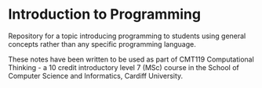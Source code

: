 # Introduction to Programming

Repository for a topic introducing programming to students using general concepts rather than any specific programming language.

These notes have been written to be used as part of CMT119 Computational Thinking - a 10 credit introductory level 7 (MSc) course in the School of Computer Science and Informatics, Cardiff University.
